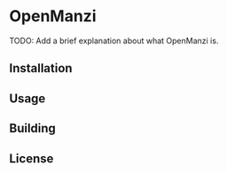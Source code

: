 # OpenManzi

TODO: Add a brief explanation about what OpenManzi is.

## Installation

## Usage

## Building

## License
